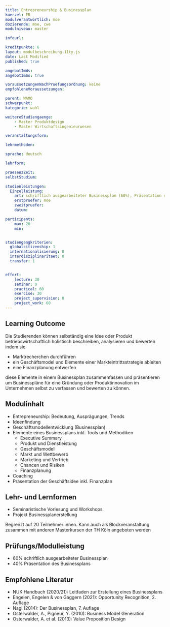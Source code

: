 ```yaml
---
title: Entrepreneurship & Businessplan
kuerzel: EB
modulverantwortlich: moe
dozierende: moe, cwe
modulniveau: master

infourl: 

kreditpunkte: 6
layout: modulbeschreibung.11ty.js
date: Last Modified
published: true

angebotImWs: 
angebotImSs: true

voraussetzungenNachPruefungsordnung: keine
empfohleneVoraussetzungen:

parent: WAMO
schwerpunkt:
kategorie: wahl

weitereStudiengaenge: 
    - Master Produktdesign
    - Master Wirtschaftsingenieurwesen

veranstaltungsform: 

lehrmethoden:

sprache: deutsch

lehrform:

praesenzZeit: 
selbstStudium: 

studienleistungen:
  Einzelleistung:
    art: schriftlich ausgearbeiteter Businessplan (60%), Präsentation des Businessplans (40%)
    erstpruefer: moe
    zweitpruefer: 
    datum:

participants: 
    max: 20
    min: 


studiengangkriterien:
  globalcitizenship: 1
  internationalisierung: 0
  interdisziplinaritaet: 0
  transfer: 1


effort:
    lecture: 30
    seminar: 0
    practical: 60
    exercise: 30
    project_supervision: 0
    project_work: 60
---
```


<!-- https://hops.gm.th-koeln.de/hops/modules/modulelisting/module.php?mkz=2297 -->

## Learning Outcome

Die Studierenden können selbständig eine Idee oder Produkt betriebswirtschaftlich holistisch beschreiben, analysieren und bewerten indem sie

* Marktrecherchen durchführen
* ein Geschäftsmodel und Elemente einer Markteintrittsstrategie ableiten
* eine Finanzplanung entwerfen

diese Elemente in einem Businessplan zusammenfassen und präsentieren
um Businesspläne für eine Gründung oder Produktinnovation im Unternehmen selbst zu verfassen und bewerten zu können.


## Modulinhalt

* Entrepreneurship: Bedeutung, Ausprägungen, Trends
* Ideenfindung
* Geschäftsmodellentwicklung (Businessplan) 
* Elemente eines Businessplans inkl. Tools und Methodiken
  * Executive Summary
  * Produkt und Dienstleistung
  * Geschäftsmodell
  * Markt und Wettbewerb
  * Marketing und Vertrieb
  * Chancen und Risiken
  * Finanzplanung
* Coaching 
* Präsentation der Geschäftsidee inkl. Finanzplan


## Lehr- und Lernformen

* Seminaristische Vorlesung und Workshops
* Projekt Businessplanerstellung

Begrenzt auf 20 Teilnehmer:innen. Kann auch als Blockveranstaltung zusammen mit anderen Masterkursen der TH Köln angeboten werden

## Prüfungs/Modulleistung

* 60% schriftlich ausgearbeiteter Businessplan
* 40% Präsentation des Businessplans


## Empfohlene Literatur

* NUK Handbuch (2020/21): Leitfaden zur Erstellung eines Businessplans
* Engelen, Engelen & von Gaggern (2021): Opportunity Recognition, 2. Auflage
* Nagl (2014): Der Businessplan, 7. Auflage
* Osterwalder, A., Pigneur, Y. (2010): Business Model Generation
* Osterwalder, A. et al. (2013): Value Proposition Design

